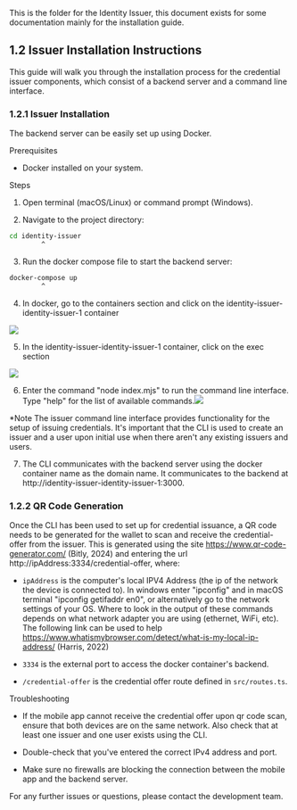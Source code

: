 This is the folder for the Identity Issuer, this document exists for some documentation mainly for the installation guide.

## 1.2 Issuer Installation Instructions

This guide will walk you through the installation process for the credential issuer components, which consist of a backend server and a command line interface.

### 1.2.1 Issuer Installation

The backend server can be easily set up using Docker.

Prerequisites

-   Docker installed on your system.

Steps

1.  Open terminal (macOS/Linux) or command prompt (Windows).

2.  Navigate to the project directory:

```bash
cd identity-issuer
        ^
```

3.  Run the docker compose file to start the backend server:

```bash
docker-compose up
        ^
```

4.  In docker, go to the containers section and click on the identity-issuer-identity-issuer-1 container

![](https://lh7-rt.googleusercontent.com/docsz/AD_4nXd_tM7VeewRZoqEjPBJYZDf0IYwOw7Nhra3HK_FDDcEUQk_woutrXslz_VFtni64oG37jKbXovw25XjHBdY2R5hEGHgG_vEHnLtLuHKnI40VxG3TQlpM2ROXClAWELSXn6QQ4bZrdMApGucp_xdzOePdVD_?key=Vzhw4flVGo4zRCWIebp6sw)

5.  In the identity-issuer-identity-issuer-1 container, click on the exec section

![](https://lh7-rt.googleusercontent.com/docsz/AD_4nXf593_a9B1NhO9uQq3o605-7e7j59IR1RdQs3_ErIexy4-aNmvRFqhunEBpnrgXZbUUsZsBpUdWTqVjov3RmteNzaZEwq7ML0VKXtOyVMSPBNx1Lo89N_5iN1ejxjUHcaawKfopDf8uFouRUEK-pMHOeQiI?key=Vzhw4flVGo4zRCWIebp6sw)

6.  Enter the command "node index.mjs" to run the command line interface. Type "help" for the list of available commands.![](https://lh7-rt.googleusercontent.com/docsz/AD_4nXfLqBHjoE3Eb2YaQr-BYq9gjlIUQH2Yr3aM-1nyhuVfwu3NTrrnAx5KkocmXuHPTzjU48csFVjJcspEZh1pNbnmiN7cfZvdpzD-J5apoE9DR2e_FN3C-v_M-0vp-2M6BDz27b0D_aMFzPA09UYq7g5Q65GZ?key=Vzhw4flVGo4zRCWIebp6sw)

\*Note The issuer command line interface provides functionality for the setup of issuing credentials. It's important that the CLI is used to create an issuer and a user upon initial use when there aren't any existing issuers and users.

7.  The CLI communicates with the backend server using the docker container name as the domain name. It communicates to the backend at http://identity-issuer-identity-issuer-1:3000.

### 1.2.2 QR Code Generation

Once the CLI has been used to set up for credential issuance, a QR code needs to be generated for the wallet to scan and receive the credential-offer from the issuer. This is generated using the site <https://www.qr-code-generator.com/> (Bitly, 2024) and entering the url http://ipAddress:3334/credential-offer, where:

-   `ipAddress` is the computer's local IPV4 Address (the ip of the network the device is connected to). In windows enter "ipconfig" and in macOS terminal "ipconfig getifaddr en0", or alternatively go to the network settings of your OS. Where to look in the output of these commands depends on what network adapter you are using (ethernet, WiFi, etc). The following link can be used to help <https://www.whatismybrowser.com/detect/what-is-my-local-ip-address/> (Harris, 2022)

-   `3334` is the external port to access the docker container's backend.

-   `/credential-offer` is the credential offer route defined in `src/routes.ts`.

Troubleshooting

-   If the mobile app cannot receive the credential offer upon qr code scan, ensure that both devices are on the same network. Also check that at least one issuer and one user exists using the CLI.

-   Double-check that you've entered the correct IPv4 address and port.

-   Make sure no firewalls are blocking the connection between the mobile app and the backend server.

For any further issues or questions, please contact the development team.
